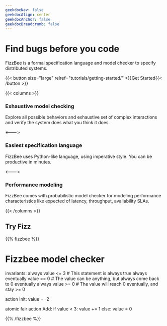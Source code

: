 ```yaml
---
geekdocNav: false
geekdocAlign: center
geekdocAnchor: false
geekdocBreadcrumb: false
---
```

# Find bugs before you code
FizzBee is a formal specification language and model checker to specify distributed systems.

{{< button size="large" relref="tutorials/getting-started/" >}}Get Started{{< /button >}}

{{< columns >}}

### Exhaustive model checking

Explore all possible behaviors and exhaustive set of complex
interactions and verify the system does what you think it does.

<--->

### Easiest specification language

FizzBee uses Python-like language, using imperative style. You can be
productive in minutes.

<--->

### Performance modeling

FizzBee comes with probabilistic model checker for modeling performance characteristics like 
expected of latency, throughput, availability SLAs.

{{< /columns >}}

## Try Fizz


{{% fizzbee %}}
# Fizzbee model checker

invariants:
  always value <= 3  # This statement is always true
  always eventually value == 0  # The value can be anything, but always come back to 0
  eventually always value >= 0  # The value will reach 0 eventually, and stay >= 0


action Init:
  value = -2


atomic fair action Add:
  if value < 3:
      value += 1
  else:
      value = 0

{{% /fizzbee %}}



